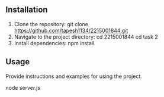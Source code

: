 ## Installation

1. Clone the repository:
    git clone https://github.com/tapesh1134/2215001844.git
2. Navigate to the project directory:
    cd 2215001844
    cd task 2
4. Install dependencies:
    npm install

## Usage

Provide instructions and examples for using the project.

node server.js
